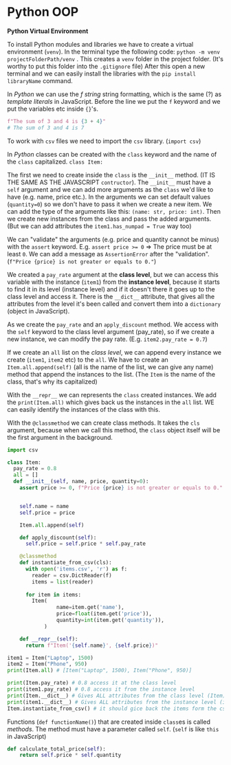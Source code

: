 <h1>Python OOP</h1>

**Python Virtual Environment**

To install Python modules and libraries we have to create a virtual environment (`venv`). In the terminal type the following code: `python -m venv projectFolderPath/venv` . This creates a `venv` folder in the project folder. (It's worthy to put this folder into the `.gitignore` file) After this open a new terminal and we can easily install the libraries with the `pip install libraryName` command.

In *Python* we can use the *f string* string formatting, which is the same (?) as *template literals* in JavaScript. Before the line we put the `f` keyword and we put the variables etc inside `{}`'s.
```py
f"The sum of 3 and 4 is {3 + 4}"
# The sum of 3 and 4 is 7
```
To work with `csv` files we need to import the `csv` library. (`import csv`)

In *Python* classes can be created with the `class` keyword and the name of the `class` capitalized.
`class Item:`

The first we need to create inside the `class` is the `__init__` method. (IT IS THE SAME AS THE JAVASCRIPT `contructor`). The `__init__` must have a `self` argument and we can add more arguments as the `class` we'd like to have (e.g. name, price etc.). In the arguments we can set default values (`quantity=0`) so we don't have to pass it when we create a new item. We can add the type of the arguments like this: `(name: str, price: int)`. Then we create new instances from the class and pass the added arguments. (But we can add attributes the `item1.has_numpad = True` way too)

We can "validate" the arguments (e.g. price and quantity cannot be minus) with the `assert` keyword. 
E.g. `assert price >= 0` => The price must be at least `0`. We can add a message as `AssertionError` after the "validation". (`f"Price {price} is not greater or equals to 0."`)

We created a `pay_rate` argument at the **class level**, but we can access this variable with the instance (`item1`) from the **instance level**, because it starts to find it in its level (instance level) and if it doesn't there it goes up to the class level and access it.
There is the `__dict__` attribute, that gives all the attributes from the level it's been called and convert them into a `dictionary` (object in JavaScript).

As we create the `pay_rate` and an `apply_discount` method. We access with the `self` keyword to the class level argument (pay_rate), so if we create a new instance, we can modify the pay rate. 
(E.g. `item2.pay_rate = 0.7`)

If we create an `all` list on the *class level*, we can append every instance we create (`item1`, `item2` etc) to the `all`. We have to create an `Item.all.append(self)` (all is the name of the list, we can give any name) method that append the instances to the list. (The `Item` is the name of the class, that's why its capitalized)

With the `__repr__` we can represents the `class` created instances. We add the `print(Item.all)` which gives back us the instances in the `all` list. WE can easily identify the instances of the class with this.

With the `@classmethod` we can create class methods. It takes the `cls` argument, because when we call this method, the `class` object itself will be the first argument in the background.
```py
import csv

class Item:
  pay_rate = 0.8
  all = []
  def __init__(self, name, price, quantity=0):
    assert price >= 0, f"Price {price} is not greater or equals to 0."


    self.name = name
    self.price = price

    Item.all.append(self)

    def apply_discount(self):
      self.price = self.price * self.pay_rate

    @classmethod
    def instantiate_from_csv(cls):
      with open('items.csv', 'r') as f:
        reader = csv.DictReader(f)
        items = list(reader)
    
      for item in items:
        Item(
                name=item.get('name'),
                price=float(item.get('price')),
                quantity=int(item.get('quantity')),
            )

    def __repr__(self):
      return f"Item('{self.name}', {self.price})"

item1 = Item("Laptop", 1500)
item2 = Item("Phone", 950)
print(Item.all) # [Item("Laptop", 1500), Item("Phone", 950)]

print(Item.pay_rate) # 0.8 access it at the class level
print(item1.pay_rate) # 0.8 access it from the instance level
print(Item.__dict__) # Gives ALL attributes from the class level (Item)
print(item1.__dict__) # Gives ALL attributes from the instance level (item1)
Item.instantiate_from_csv() # it should gice back the items form the csv file, but for sume unknown reason it cannot convert the string into float/integer, because it thinks that there is not input data...
```

Functions (`def functionName()`) that are created inside `class`es is called *methods*. The method must have a parameter called `self`. (`self` is like `this` in JavaScript)
```py
def calculate_total_price(self):
    return self.price * self.quantity
```